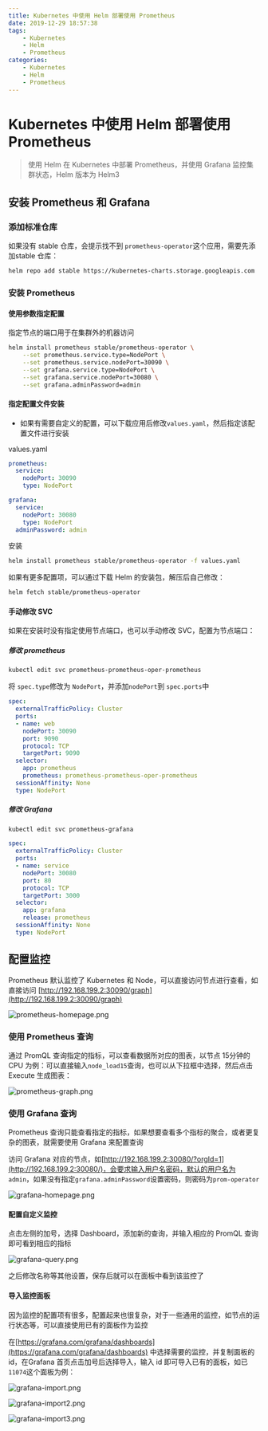 ```yaml
---
title: Kubernetes 中使用 Helm 部署使用 Prometheus
date: 2019-12-29 18:57:38
tags:
    - Kubernetes
    - Helm
    - Prometheus
categories: 
    - Kubernetes
    - Helm
    - Prometheus
---
```


# Kubernetes 中使用 Helm 部署使用 Prometheus

> 使用 Helm 在 Kubernetes 中部署 Prometheus，并使用 Grafana 监控集群状态，Helm 版本为 Helm3

## 安装 Prometheus 和 Grafana

### 添加标准仓库 

如果没有 stable 仓库，会提示找不到 `prometheus-operator`这个应用，需要先添加stable 仓库：

```bash
helm repo add stable https://kubernetes-charts.storage.googleapis.com
```

### 安装 Prometheus

#### 使用参数指定配置

指定节点的端口用于在集群外的机器访问

```bash
helm install prometheus stable/prometheus-operator \
	--set prometheus.service.type=NodePort \
	--set prometheus.service.nodePort=30090 \
	--set grafana.service.type=NodePort \
	--set grafana.service.nodePort=30080 \
	--set grafana.adminPassword=admin
```

#### 指定配置文件安装

- 如果有需要自定义的配置，可以下载应用后修改`values.yaml`，然后指定该配置文件进行安装 

values.yaml

```yaml
prometheus:
  service:
    nodePort: 30090
    type: NodePort

grafana:
  service:
    nodePort: 30080
    type: NodePort
  adminPassword: admin
```

安装

```bash
helm install prometheus stable/prometheus-operator -f values.yaml
```

如果有更多配置项，可以通过下载 Helm 的安装包，解压后自己修改：

```bash
helm fetch stable/prometheus-operator
```

#### 手动修改 SVC

如果在安装时没有指定使用节点端口，也可以手动修改 SVC，配置为节点端口：

##### 修改 prometheus

```bash
kubectl edit svc prometheus-prometheus-oper-prometheus
```

将 `spec.type`修改为 `NodePort`，并添加`nodePort`到 `spec.ports`中

```yaml
spec:
  externalTrafficPolicy: Cluster
  ports:
  - name: web
    nodePort: 30090
    port: 9090
    protocol: TCP
    targetPort: 9090
  selector:
    app: prometheus
    prometheus: prometheus-prometheus-oper-prometheus
  sessionAffinity: None
  type: NodePort
```

##### 修改 Grafana 

```bash
kubectl edit svc prometheus-grafana
```

```yaml
spec:
  externalTrafficPolicy: Cluster
  ports:
  - name: service
    nodePort: 30080
    port: 80
    protocol: TCP
    targetPort: 3000
  selector:
    app: grafana
    release: prometheus
  sessionAffinity: None
  type: NodePort
```

## 配置监控

Prometheus 默认监控了 Kubernetes 和 Node，可以直接访问节点进行查看，如直接访问 [http://192.168.199.2:30090/graph](http://192.168.199.2:30090/graph)

![prometheus-homepage.png](https://img.hellowood.dev/picture/prometheus-homepage.png)

### 使用 Prometheus 查询

通过 PromQL 查询指定的指标，可以查看数据所对应的图表，以节点 15分钟的 CPU 为例：可以直接输入`node_load15`查询，也可以从下拉框中选择，然后点击 Execute 生成图表：

![prometheus-graph.png](https://img.hellowood.dev/picture/prometheus-graph.png)


### 使用 Grafana 查询

Prometheus 查询只能查看指定的指标，如果想要查看多个指标的聚合，或者更复杂的图表，就需要使用 Grafana 来配置查询

访问 Grafana 对应的节点，如[http://192.168.199.2:30080/?orgId=1](http://192.168.199.2:30080/)，会要求输入用户名密码，默认的用户名为 `admin`，如果没有指定`grafana.adminPassword`设置密码，则密码为`prom-operator`

![grafana-homepage.png](https://img.hellowood.dev/picture/grafana-homepage.png)

#### 配置自定义监控 

点击左侧的加号，选择 Dashboard，添加新的查询，并输入相应的 PromQL 查询即可看到相应的指标

![grafana-query.png](https://img.hellowood.dev/picture/grafana-query.png)

之后修改名称等其他设置，保存后就可以在面板中看到该监控了

#### 导入监控面板

因为监控的配置项有很多，配置起来也很复杂，对于一些通用的监控，如节点的运行状态等，可以直接使用已有的面板作为监控

在[https://grafana.com/grafana/dashboards](https://grafana.com/grafana/dashboards) 中选择需要的监控，并复制面板的 id，在Grafana 首页点击加号后选择导入，输入 id 即可导入已有的面板，如已 `11074`这个面板为例：

![grafana-import.png](https://img.hellowood.dev/picture/grafana-import.png)

![grafana-import2.png](https://img.hellowood.dev/picture/grafana-import2.png)

![grafana-import3.png](https://img.hellowood.dev/picture/grafana-import3.png)